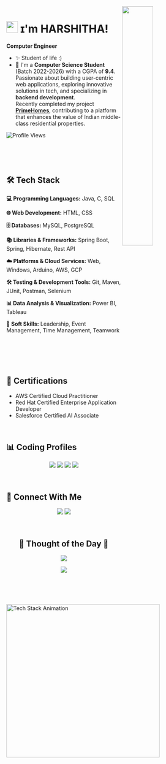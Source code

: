 <!--Banner-->
<!--![harshi-910 Banner Image](https://cdn.dribbble.com/users/1364029/screenshots/16093268/media/68e82a7fb4904614a9066d6b540c14b2.gif)--!>

<!--Night Owl image-->

  <img align="right" width="40%" src="https://owlbertsio-resized.s3.amazonaws.com/Popper.psd.full.png">


<!--Header Name-->
# <img src="https://emojis.slackmojis.com/emojis/images/1531849430/4246/blob-sunglasses.gif?1531849430" width="30"/> ɪ'm HARSHITHA! 
**Computer Engineer**
<br/>

<!--Start Intro-->               

- ✨ Student of life :)
- 🌱 I'm a **Computer Science Student** (Batch 2022-2026) with a CGPA of **9.4**. Passionate about building user-centric web applications, exploring innovative solutions in tech, and specializing in **backend development**.  
  Recently completed my project **[PrimeHomes](https://github.com/harshi-910/PrimeHomes.git "PrimeHomes")**, contributing to a platform that enhances the value of Indian middle-class residential properties.



<!--Profile Count Badge-->
<p align="left">
  <img src="https://komarev.com/ghpvc/?username=harshi-910&label=Profile%20views&color=770677&style=for-the-badge&logo=star" alt="Profile Views" />
</p>
<br/>
<br/><br/>


<!--Languages and Tools Section-->       
<h2 align="">🛠️ Tech Stack</h2> 
<picture>
  <source media="(prefers-color-scheme: dark)" srcset="https://github.com/Kiran1689/kiran1689/raw/main/Skills_Animation_White.gif">
  <source media="(prefers-color-scheme: light)" srcset="https://github.com/Kiran1689/kiran1689/raw/main/Skills_Animation_White.gif">
  <img align="left" alt="Tech Stack Animation" width="400" src="https://github.com/Kiran1689/kiran1689/raw/main/Skills_Animation_White.gif">
</picture>

**💻 Programming Languages:** Java, C, SQL

**🌐 Web Development:** HTML, CSS

**🗄️ Databases:** MySQL, PostgreSQL

**📚 Libraries & Frameworks:** Spring Boot, Spring, Hibernate, Rest API

**☁️ Platforms & Cloud Services:** Web, Windows, Arduino, AWS, GCP

**🛠️ Testing & Development Tools:** Git, Maven, JUnit, Postman, Selenium

**📊 Data Analysis & Visualization:** Power BI, Tableau

**🌟 Soft Skills:** Leadership, Event Management, Time Management, Teamwork


<br/>
<br/>
<br/><br/>
<h2 align="">📃 Certifications</h2> 

- AWS Certified Cloud Practitioner
- Red Hat Certified Enterprise Application Developer 
- Salesforce Certified AI Associate 
<br/>

<h2 align="">📊 Coding Profiles</h2> 

<p align="center">
   <a href="https://leetcode.com/u/harshitha_1006/"><img src="https://img.shields.io/badge/CodeChef-5B4638?style=for-the-badge&logo=codechef&logoColor=white"/></a>
   <a href="https://leetcode.com/u/harshitha_1006/"><img src="https://img.shields.io/badge/LeetCode-FFA116?style=for-the-badge&logo=leetcode&logoColor=black"/></a>
   <a href="https://www.hackerrank.com/profile/harshitha_1006"><img src="https://img.shields.io/badge/HackerRank-2EC866?style=for-the-badge&logo=hackerRank&logoColor=white"/></a>
   <a href="https://codeforces.com/profile/klu_2200030411"><img src="https://img.shields.io/badge/Codeforces-1F8ACB?style=for-the-badge&logo=codeforces&logoColor=white"/></a>
</p>

<br/>

<h2 align="">🤝 Connect With Me</h2> 

<p align="center">
  <a href="mailto:2200030411cseh@gmail.com"><img src="https://img.shields.io/badge/Gmail-D14836?style=for-the-badge&logo=gmail&logoColor=white"/></a>
  <a href="www.linkedin.com/in/harshitha910"><img src="https://img.shields.io/badge/LinkedIn-0077B5?style=for-the-badge&logo=linkedin&logoColor=white"/></a>
</p>
<br/>


<h2 align="center">🌟 Thought of the Day 🌟</h2>

<!--STARTS_HERE_QUOTE_CARD-->
<p align="center">
    <img src="https://readme-daily-quotes.vercel.app/api?author=Mark%20Manson&quote=Challenge%20yourself%20to%20find%20the%20good%20and%20beautiful%20thing%20inside%20of%20everyone.&theme=dark&bg_color=220a28&author_color=ffeb95&accent_color=c56a90">
</p>
<!--ENDS_HERE_QUOTE_CARD-->



<!--Footer--> 
<p align="center">
  <img src="https://capsule-render.vercel.app/api?type=waving&color=gradient&height=65&section=footer"/>
</p>
